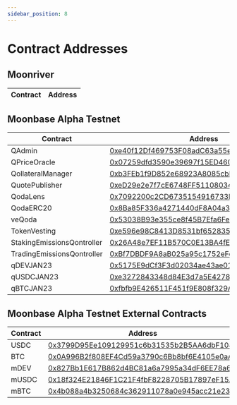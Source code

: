 ```yaml
---
sidebar_position: 8
---
```


# Contract Addresses

## Moonriver
| Contract | Address |
| -------- | ------- |


## Moonbase Alpha Testnet
| Contract | Address |
|---|---|
| QAdmin | [0xe40f12Df469753F08adC63a55eCeca82dfA9c33a](https://moonbase.moonscan.io/address/0xe40f12Df469753F08adC63a55eCeca82dfA9c33a) |
| QPriceOracle | [0x07259dfd3590e39697f15ED4608568a0cE20F556](https://moonbase.moonscan.io/address/0x07259dfd3590e39697f15ED4608568a0cE20F556) |
| QollateralManager | [0xb3FEb1f9D852e68923A8085cbE2AD1Abb568b531](https://moonbase.moonscan.io/address/0xb3FEb1f9D852e68923A8085cbE2AD1Abb568b531) |
| QuotePublisher | [0xeD29e2e7f7cE6748FF511080347F33330074C3a0](https://moonbase.moonscan.io/address/0xeD29e2e7f7cE6748FF511080347F33330074C3a0) |
| QodaLens | [0x7092200c2CD6735154916733F222641f04382e1f](https://moonbase.moonscan.io/address/0x7092200c2CD6735154916733F222641f04382e1f) |
| QodaERC20 | [0x8Ba85F336a4271440dF8A04a3866a7A46722a40B](https://moonbase.moonscan.io/address/0x8Ba85F336a4271440dF8A04a3866a7A46722a40B) |
| veQoda | [0x53038B93e355ce8f45B7Efa6Fe4f281a0CCA2Be1](https://moonbase.moonscan.io/address/0x53038B93e355ce8f45B7Efa6Fe4f281a0CCA2Be1) |
| TokenVesting | [0xe596e98C8413D8531bf652835E9BaA6Fa9A8E111](https://moonbase.moonscan.io/address/0xe596e98C8413D8531bf652835E9BaA6Fa9A8E111) |
| StakingEmissionsQontroller | [0x26A48e7EF11B570C0E13BA4fE9D962Acdd74671e](https://moonbase.moonscan.io/address/0x26A48e7EF11B570C0E13BA4fE9D962Acdd74671e) |
| TradingEmissionsQontroller | [0xBf7DBDF9A8aB025a95c1752eFd7B15c44C6d095f](https://moonbase.moonscan.io/address/0xBf7DBDF9A8aB025a95c1752eFd7B15c44C6d095f) |
| qDEVJAN23 | [0x5175E9dCf3F3d02034ae43ae01d5c69f00c92546](https://moonbase.moonscan.io/address/0x5175E9dCf3F3d02034ae43ae01d5c69f00c92546) |
| qUSDCJAN23 | [0xe3272843348d84E3d7a5E427825e99e0Bd598019](https://moonbase.moonscan.io/address/0xe3272843348d84E3d7a5E427825e99e0Bd598019) |
| qBTCJAN23 | [0xfbfb9E426511F451f9E808f329A82126243ff02f](https://moonbase.moonscan.io/address/0xfbfb9E426511F451f9E808f329A82126243ff02f) |

## Moonbase Alpha Testnet External Contracts
| Contract | Address |
|---|---|
| USDC | [0x3799D95Ee109129951c6b31535b2B5AA6dbF108c](https://moonbase.moonscan.io/address/0x3799D95Ee109129951c6b31535b2B5AA6dbF108c) |
| BTC | [0x0A996B2f808EF4Cd59a3790c6Bb8bf6E4105e0aA](https://moonbase.moonscan.io/address/0x0A996B2f808EF4Cd59a3790c6Bb8bf6E4105e0aA) |
| mDEV | [0x827Bb1E617B862d4BC81a6a7995a34dF6EE78a63](https://moonbase.moonscan.io/address/0x827Bb1E617B862d4BC81a6a7995a34dF6EE78a63) |
| mUSDC | [0x18f324E21846F1C21F4fbF8228705B17897eF15A](https://moonbase.moonscan.io/address/0x18f324E21846F1C21F4fbF8228705B17897eF15A) |
| mBTC | [0x4b088a4b3250684c362911078a0e945acc21e236](https://moonbase.moonscan.io/address/0x4b088a4b3250684c362911078a0e945acc21e236) |
